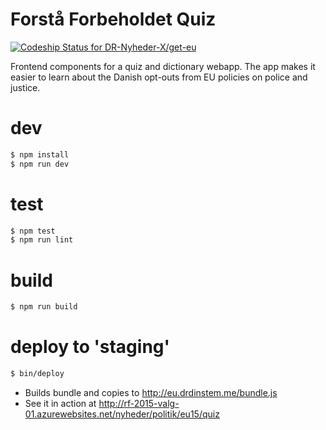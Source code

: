 # Forstå Forbeholdet Quiz

[![Codeship Status for DR-Nyheder-X/get-eu](https://codeship.com/projects/db84aba0-5e42-0133-758f-3e5166c5ae1c/status?branch=master)](https://codeship.com/projects/111330)

Frontend components for a quiz and dictionary webapp. The app makes it easier to learn about the Danish opt-outs from EU policies on police and justice.

# dev

```sh
$ npm install
$ npm run dev
```

# test

```sh
$ npm test
$ npm run lint
```

# build

```sh
$ npm run build
```

# deploy to 'staging'

```sh
$ bin/deploy
```

- Builds bundle and copies to http://eu.drdinstem.me/bundle.js
- See it in action at http://rf-2015-valg-01.azurewebsites.net/nyheder/politik/eu15/quiz

